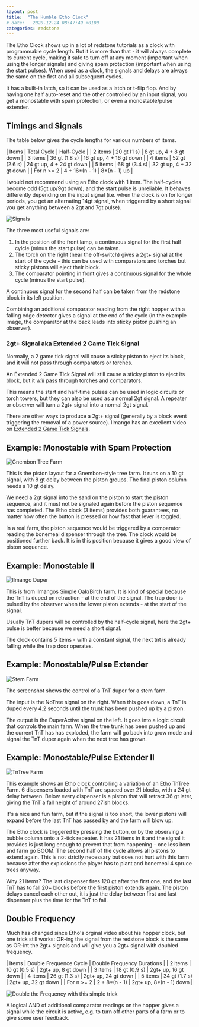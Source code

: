 ```yaml
---
layout: post
title:  "The Humble Etho Clock"
# date:   2020-12-24 08:47:49 +0100
categories: redstone
---
```

The Etho Clock shows up in a lot of redstone tutorials as a clock with 
programmable cycle length. But it is more than that -
it will always complete its current cycle, 
making it safe to turn off at any moment (important
when using the longer signals) and giving spam protection
(important when using the start pulses).  When used as
 a clock, the signals and delays are always the same on
 the first and all subsequent cycles.

It has a built-in latch, so it can be used as a latch or t-flip flop.
And by having one half auto-reset and the other controlled
by an input signal, you get a monostable with spam protection,
or even a monostable/pulse extender.


## Timings and Signals

The table below gives the cycle lengths for various numbers of items.

| Items | Total Cycle | Half-Cycle |
| 2 items | 20 gt (1 s) | 8 gt up, 4 + 8 gt down |
| 3 items | 36 gt (1.8 s) | 16 gt up, 4 + 16 gt down |
| 4 items | 52 gt (2.6 s) | 24 gt up, 4 + 24 gt down |
| 5 items | 68 gt (3.4 s) | 32 gt up, 4 + 32 gt down |
| For n >= 2 | 4 + 16*(n - 1) | 8*(n - 1) up |

I would not recommend using an Etho clock with 1 item. The half-cycles
become odd (5gt up/9gt down),  and the start pulse is unreliable. 
It behaves differently depending on the input signal (i.e. when the
clock is on for longer periods, you get an alternating 14gt signal,
when triggered by a short signal you get anything between a 2gt
and 7gt pulse).


![Signals](/assets/the-humble-etho-clock/etho-clock-signals.jpg)

The three most useful signals are:

1. In the position of the front lamp, a continuous signal for the
   first half cylcle (minus the start pulse) can be taken.
2. The torch on the right (near the off-switch) gives a 2gt+ signal
   at the start of the cycle - this can be used with comparators
   and torches but sticky pistons will eject their block.
3. The comparator pointing in front gives a continuous signal
   for the whole cycle (minus the start pulse).

A continuous signal for the second half can be taken from the redstone
block in its left position.

Combining an additional comparator reading from the right hopper
with a falling edge detector gives a signal at the end of the
cycle (in the example image, the comparator at the back 
leads into sticky piston pushing an observer).

### 2gt+ Signal aka Extended 2 Game Tick Signal

Normally, a 2 game tick signal will cause a sticky piston
to eject its block, and it will not pass through comparators
or torches.

An Extended 2 Game Tick Signal will still cause a sticky piston
to eject its block, but it *will* pass through torches and comparators.

This means the start and half-time pulses can be used in logic circuits
or torch towers, but they can also be used as a normal 2gt signal.
A repeater or observer will turn a 2gt+ signal into a normal 2gt signal.

There are other ways to produce a 2gt+ signal (generally by a block event
triggering the removal of a power source).  Ilmango has an excellent
video on [Extended 2 Game Tick Signals](https://www.youtube.com/watch?v=VjzuJqWAPFQ).


## Example: Monostable with Spam Protection

![Gnembon Tree Farm](/assets/the-humble-etho-clock/gnembon-tree-farm.jpg)

This is the piston layout for a Gnembon-style tree farm.
It runs on a 10 gt signal, with 8 gt delay between the piston groups.
The final piston column needs a 10 gt delay.

We need a 2gt signal into the sand on the piston to start the piston sequence,
and it must not be signaled again before the piston sequence has completed.
The Etho clock (3 items) provides both guarantees, no matter how
often the button is pressed or how fast that lever is toggled.

In a real farm, the piston sequence would be triggered by
a comparator reading the bonemeal dispenser through the
tree.  The clock would be positioned further back. It is in 
this position because it gives a good view of piston sequence.

## Example: Monostable II

![Ilmango Duper](/assets/the-humble-etho-clock/ilmango-duper.jpg)

This is from Ilmangos Simple Oak/Birch farm.  It is kind of special because
the TnT is duped on retraction - at the end of the signal.  The trap door
is pulsed by the observer when the lower piston extends - at the start of the signal.

Usually TnT dupers will be controlled by the half-cycle signal, here
the 2gt+ pulse is better because we need a short signal.

The clock contains 5 items - with a constant signal,
the next tnt is already falling while the trap door operates.


## Example: Monostable/Pulse Extender

![Stem Farm](/assets/the-humble-etho-clock/stem-farm.jpg)

The screenshot shows the control of a TnT duper for a stem farm.

The input is the NoTree signal on the right.  When this goes down,
a TnT is duped every 4.2 seconds until the trunk has been pushed
up by a piston.

The output is the DuperActive signal on the left.  It goes into
a logic circuit that controls the main farm.  When the tree
trunk has been pushed up and the current TnT has has exploded,
the farm will go back into grow mode and signal the TnT duper
again when the next tree has grown.



## Example: Monostable/Pulse Extender II

![TnTree Farm](/assets/the-humble-etho-clock/tntree-farm.jpg)

This example shows an Etho clock controlling a variation of an Etho TnTree Farm.  6
dispensers loaded with TnT are spaced over 21 blocks, with a 24 gt delay between.
Below every dispenser is a piston that will retract 36 gt later, giving the TnT
a fall height of around 27ish blocks.

It's a nice and fun farm, but if the signal is too short, the lower pistons will
expand before the last TnT has passed by and the farm will blow up.

The Etho clock is triggered by pressing the button, or by the observing a bubble
column onto a 2-tick repeater.  It has 21 items in it and the signal it provides is just long enough
to prevent that from happening - one less item and farm go BOOM.  The second half of
the cycle allows all pistons to extend again.  This is not strictly necessary but
does not hurt with this farm because after the explosions the player has to plant
and bonemeal 4 spruce trees anyway.

Why 21 items?  The last dispenser fires 120 gt after the first one, and the last
TnT has to fall 20+ blocks before the first piston extends again.  The piston delays
cancel each other out, it is just the delay between first and last dispenser
plus the time for the TnT to fall.


## Double Frequency

Much has changed since Etho's orginal video about his hopper clock,
but one trick still works:  OR-ing the signal from the redstone block
is the same as OR-int the 2gt+ signals and will give you a 2gt+ signal 
with doubled frequency.

| Items | Double Frequence Cycle | Double Frequency Durations |
| 2 items | 10 gt (0.5 s) | 2gt+ up, 8 gt down |
| 3 items | 18 gt (0.9 s) | 2gt+ up, 16 gt down |
| 4 items | 26 gt (1.3 s) | 2gt+ up, 24 gt down |
| 5 items | 34 gt (1.7 s) | 2gt+ up, 32 gt down |
| For n >= 2 | 2 + 8*(n - 1) | 2gt+ up, 8*(n - 1) down |

![Double the Frequency with this simple trick](/assets/the-humble-etho-clock/double-frequency.jpg)

A logical AND of additional comparator readings on the hopper gives a signal while the circuit is active,
e.g. to turn off other parts of a farm or to give some user feedback.
